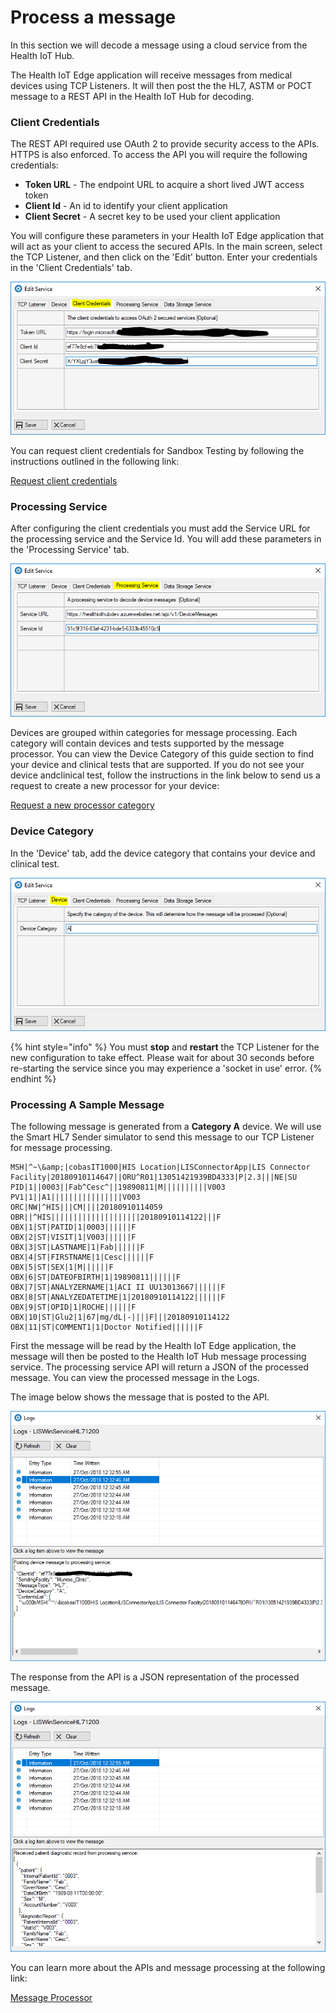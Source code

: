 # Process a message

In this section we will decode a message using a cloud service from the Health IoT Hub.

The Health IoT Edge application will receive messages from medical devices using TCP Listeners. It will then post the the HL7,  ASTM or POCT message to a REST API in the Health IoT Hub for decoding.

### Client Credentials

The REST API required use OAuth 2 to provide security access to the APIs. HTTPS is also enforced. To access the API you will require the following credentials:

* **Token URL** - The endpoint URL to acquire a short lived JWT access token
* **Client Id** - An id to identify your client application
* **Client Secret** - A secret key to be used your client application

You will configure these parameters in your Health IoT Edge application that will act as your client to access the secured APIs. In the main screen, select the TCP Listener, and then click on the 'Edit' button. Enter your credentials in the 'Client Credentials' tab.

![](../.gitbook/assets/cleint-credentials.PNG)

You can request client credentials for Sandbox Testing by following the instructions outlined in the following link:

[Request client credentials](../sandbox-testing/request-client-credentials.md)

### Processing Service

After configuring the client credentials you must add the Service URL for the processing service and the Service Id. You will add these parameters in the 'Processing Service' tab.

![](../.gitbook/assets/processing-service.PNG)

Devices are grouped within categories for message processing. Each category will contain devices and tests supported by the message processor. You can view the Device Category of this guide section to find your device and clinical tests that are supported. If you do not see your device andclinical test, follow the instructions in the link below to send us a request to create a new processor for your device:

[Request a new processor category](../sandbox-testing/request-a-new-processor-category.md)

### Device Category

In the 'Device' tab, add the device category that contains your device and clinical test.

![](../.gitbook/assets/device-category.PNG)

{% hint style="info" %}
You must **stop** and **restart** the TCP Listener for the new configuration to take effect. Please wait for about 30 seconds before re-starting the service since you may experience a 'socket in use' error.
{% endhint %}

### Processing A Sample Message

The following message is generated from a **Category A** device. We will use the Smart HL7 Sender simulator to send this message to our  TCP Listener for message processing. 

```text
MSH|^~\&amp;|cobasIT1000|HIS Location|LISConnectorApp|LIS Connector Facility|20180910114647||ORU^R01|13051421939BD4333|P|2.3|||NE|SU
PID|1||0003||Fab^Cesc^||19890811|M||||||||||V003
PV1|1||A1||||||||||||||||V003
ORC|NW|^HIS|||CM||||20180910114059
OBR||^HIS||||||||||||||||||||20180910114122|||F
OBX|1|ST|PATID|1|0003||||||F
OBX|2|ST|VISIT|1|V003||||||F
OBX|3|ST|LASTNAME|1|Fab||||||F
OBX|4|ST|FIRSTNAME|1|Cesc||||||F
OBX|5|ST|SEX|1|M||||||F
OBX|6|ST|DATEOFBIRTH|1|19890811||||||F
OBX|7|ST|ANALYZERNAME|1|ACI II UU13013667||||||F
OBX|8|ST|ANALYZEDATETIME|1|20180910114122||||||F
OBX|9|ST|OPID|1|ROCHE||||||F
OBX|10|ST|Glu2|1|67|mg/dL|-||||F|||20180910114122
OBX|11|ST|COMMENT1|1|Doctor Notified||||||F
```

First the message will be read by the Health IoT Edge application, the message will then be posted to the Health IoT Hub message processing service. The processing service API will return a JSON of the processed message. You can view the processed message in the Logs.

The image below shows the message that is posted to the API.

![](../.gitbook/assets/post-device-message.PNG)

The response from the API is a JSON representation of the processed message.

![](../.gitbook/assets/processed-message.PNG)

You can learn more about the APIs and message processing at the following link:

[Message Processor](../health-iot-hub/untitled.md)





